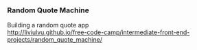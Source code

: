 ### Random Quote Machine  

Building a random quote app  
http://liviulvu.github.io/free-code-camp/intermediate-front-end-projects/random_quote_machine/  
